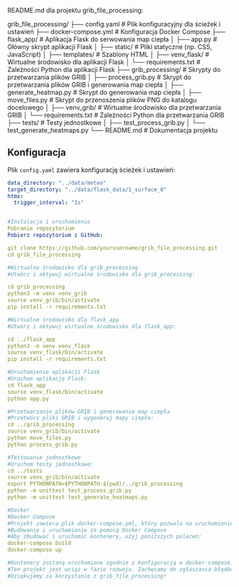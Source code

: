 README.md dla projektu grib_file_processing:

grib_file_processing/
├── config.yaml # Plik konfiguracyjny dla ścieżek i ustawień
├── docker-compose.yml # Konfiguracja Docker Compose
├── flask_app/ # Aplikacja Flask do serwowania map ciepła
│ ├── app.py # Główny skrypt aplikacji Flask
│ ├── static/ # Pliki statyczne (np. CSS, JavaScript)
│ ├── templates/ # Szablony HTML
│ ├── venv_flask/ # Wirtualne środowisko dla aplikacji Flask
│ └── requirements.txt # Zależności Python dla aplikacji Flask
├── grib_processing/ # Skrypty do przetwarzania plików GRIB
│ ├── process_grib.py # Skrypt do przetwarzania plików GRIB i generowania map ciepła
│ ├── generate_heatmap.py # Skrypt do generowania map ciepła
│ ├── move_files.py # Skrypt do przenoszenia plików PNG do katalogu docelowego
│ ├── venv_grib/ # Wirtualne środowisko dla przetwarzania GRIB
│ └── requirements.txt # Zależności Python dla przetwarzania GRIB
├── tests/ # Testy jednostkowe
│ ├── test_process_grib.py
│ └── test_generate_heatmaps.py
└── README.md # Dokumentacja projektu


## Konfiguracja

Plik `config.yaml` zawiera konfigurację ścieżek i ustawień:

```yaml
data_directory: "../data/meteo"
target_directory: "../data/flask_data/1_surface_0"
htmx:
  trigger_interval: "1s"


#Instalacja i uruchomienie
Pobranie repozytorium
Pobierz repozytorium z GitHub:

git clone https://github.com/yourusername/grib_file_processing.git
cd grib_file_processing

#Wirtualne środowisko dla grib_processing
#Utwórz i aktywuj wirtualne środowisko dla grib_processing:

cd grib_processing
python3 -m venv venv_grib
source venv_grib/bin/activate
pip install -r requirements.txt

#Wirtualne środowisko dla flask_app
#Utwórz i aktywuj wirtualne środowisko dla flask_app:

cd ../flask_app
python3 -m venv venv_flask
source venv_flask/bin/activate
pip install -r requirements.txt

#Uruchomienie aplikacji Flask
#Uruchom aplikację Flask:
cd flask_app
source venv_flask/bin/activate
python app.py

#Przetwarzanie plików GRIB i generowanie map ciepła
#Przetwórz pliki GRIB i wygeneruj mapy ciepła:
cd ../grib_processing
source venv_grib/bin/activate
python move_files.py
python process_grib.py

#Testowanie jednostkowe
#Uruchom testy jednostkowe:
cd ../tests
source venv_grib/bin/activate
export PYTHONPATH=$PYTHONPATH:$(pwd)/../grib_processing
python -m unittest test_process_grib.py
python -m unittest test_generate_heatmaps.py

#Docker
#Docker Compose
#Projekt zawiera plik docker-compose.yml, który pozwala na uruchomienie aplikacji za pomocą Docker Compose.
#Budowanie i uruchamianie za pomocą Docker Compose
#Aby zbudować i uruchomić kontenery, użyj poniższych poleceń:
docker-compose build
docker-compose up

#Kontenery zostaną uruchomione zgodnie z konfiguracją w docker-compose.yml.
#Ten projekt jest wciąż w fazie rozwoju. Zachęcamy do zgłaszania błędów oraz propozycji usprawnień poprzez system zgłoszeń na GitHubie.
#Dziękujemy za korzystanie z grib_file_processing!



